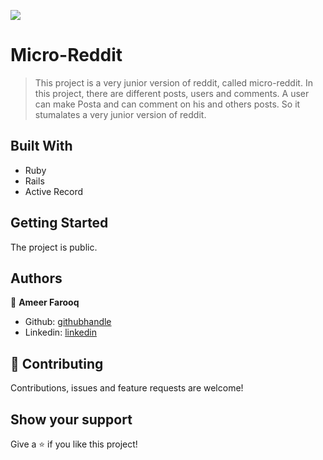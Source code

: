 ![](https://img.shields.io/badge/Microverse-blueviolet)

# Micro-Reddit

> This project is a very junior version of reddit, called micro-reddit. In this project, there are different posts, users and comments. A user can make Posta and can comment on his and others posts. So it stumalates a very junior version of reddit.

## Built With

- Ruby
- Rails
- Active Record

## Getting Started

The project is public.

## Authors

👤 **Ameer Farooq**

- Github: [githubhandle](https://github.com/bot-killer-dot)
- Linkedin: [linkedin](https://www.linkedin.com/in/ameer-farooq1/)

## 🤝 Contributing

Contributions, issues and feature requests are welcome!

## Show your support

Give a ⭐️ if you like this project!
